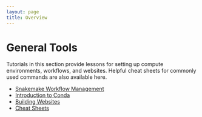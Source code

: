 ```yaml
---
layout: page
title: Overview
---
```


General Tools
=============

Tutorials in this section provide lessons for setting up compute environments, workflows, and websites. Helpful cheat sheets for commonly used commands are also available here.

- [Snakemake Workflow Management](Snakemake/index.md)
- [Introduction to Conda](Introduction-to-Conda/index.md)
- [Building Websites](Web-Development/index.md)
- [Cheat Sheets](Cheat-Sheets/index.md)
